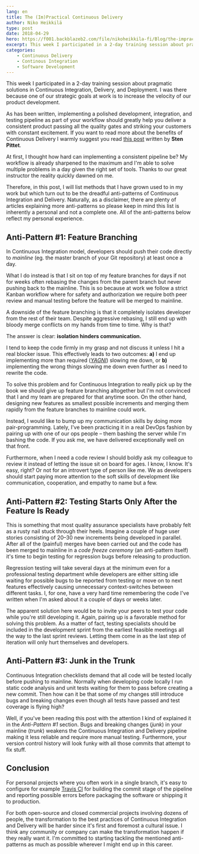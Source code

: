 ```yaml
---
lang: en
title: The (Im)Practical Continuous Delivery
author: Niko Heikkilä
type: post
date: 2018-04-29
hero: https://f001.backblazeb2.com/file/nikoheikkila-fi/Blog/the-impractical-continuous-delivery.jpg
excerpt: This week I participated in a 2-day training session about pragmatic solutions in Continuous Integration, Delivery, and Deployment.
categories:
    - Continuous Delivery
    - Continous Integration
    - Software Development
---
```


This week I participated in a 2-day training session about pragmatic solutions in Continuous Integration, Delivery, and Deployment. I was there because one of our strategic goals at work is to increase the velocity of our product development.

As has been written, implementing a polished development, integration, and testing pipeline as part of your workflow should greatly help you deliver a consistent product passing all the quality gates and striking your customers with constant excitement. If you want to read more about the benefits of Continuous Delivery I warmly suggest you read [this post][1] written by **Sten Pittet**.

At first, I thought how hard can implementing a consistent pipeline be? My workflow is already sharpened to the maximum and I'm able to solve multiple problems in a day given the right set of tools. Thanks to our great instructor the reality quickly dawned on me.

Therefore, in this post, I will list methods that I have grown used to in my work but which turn out to be the dreadful anti-patterns of Continuous Integration and Delivery. Naturally, as a disclaimer, there are plenty of articles explaining more anti-patterns so please keep in mind this list is inherently a personal and not a complete one. All of the anti-patterns below reflect my personal experience.

## Anti-Pattern #1: Feature Branching

In Continuous Integration model, developers should push their code directly to _mainline_ (eg. the master branch of your Git repository) at least once a day.

What I do instead is that I sit on top of my feature branches for days if not for weeks often rebasing the changes from the parent branch but never pushing back to the mainline. This is so because at work we follow a strict Kanban workflow where for safety and authorization we require both peer review and manual testing before the feature will be merged to mainline.

A downside of the feature branching is that it completely isolates developer from the rest of their team. Despite aggressive rebasing, I still end up with bloody merge conflicts on my hands from time to time. Why is that?

The answer is clear: **isolation hinders communication.**

I tend to keep the code firmly in my grasp and not discuss it unless I hit a real blocker issue. This effectively leads to two outcomes: **a)** I end up implementing more than required ([_YAGNI_][2]) slowing me down, or **b)** implementing the wrong things slowing me down even further as I need to rewrite the code.

To solve this problem and for Continuous Integration to really pick up by the book we should give up feature branching altogether but I'm not convinced that I and my team are prepared for that anytime soon. On the other hand, designing new features as smallest possible increments and merging them rapidly from the feature branches to mainline could work.

Instead, I would like to bump up my communication skills by doing more pair-programming. Lately, I've been practicing it in a real DevOps fashion by pairing up with one of our ops people – them bashing the server while I'm bashing the code. If you ask me, we have delivered exceptionally well on that front.

Furthermore, when I need a code review I should boldly ask my colleague to review it instead of letting the issue sit on board for ages. I know, I know. It's easy, right? Or not for an introvert type of person like me. We as developers should start paying more attention to the soft skills of development like communication, cooperation, and empathy to name but a few.

## Anti-Pattern #2: Testing Starts Only After the Feature Is Ready

This is something that most quality assurance specialists have probably felt as a rusty nail stuck through their heels. Imagine a couple of huge user stories consisting of 20–30 new increments being developed in parallel. After all of the (painful) merges have been carried out and the code has been merged to mainline in a _code freeze ceremony_ (an anti-pattern itself) it's time to begin testing for regression bugs before releasing to production.

Regression testing will take several days at the minimum even for a professional testing department while developers are either sitting idle waiting for possible bugs to be reported from testing or move on to next features effectively causing unnecessary context-switches between different tasks. I, for one, have a very hard time remembering the code I've written when I'm asked about it a couple of days or weeks later.

The apparent solution here would be to invite your peers to test your code while you're still developing it. Again, pairing up is a favorable method for solving this problem. As a matter of fact, testing specialists should be included in the development sprint from the earliest feasible meetings all the way to the last sprint reviews. Letting them come in as the last step of iteration will only hurt themselves and developers.

## Anti-Pattern #3: Junk in the Trunk

Continuous Integration checklists demand that all code will be tested locally before pushing to mainline. Normally when developing code locally I run static code analysis and unit tests waiting for them to pass before creating a new commit. Then how can it be that some of my changes still introduce bugs and breaking changes even though all tests have passed and test coverage is flying high?

Well, if you've been reading this post with the attention I kind of explained it in the _Anti-Pattern #1_ section. Bugs and breaking changes (_junk_) in your mainline (_trunk_) weakens the Continuous Integration and Delivery pipeline making it less reliable and require more manual testing. Furthermore, your version control history will look funky with all those commits that attempt to fix stuff.

## Conclusion

For personal projects where you often work in a single branch, it's easy to configure for example [Travis CI][3] for building the commit stage of the pipeline and reporting possible errors before packaging the software or shipping it to production.

For both open-source and closed commercial projects involving dozens of people, the transformation to the best practices of Continuous Integration and Delivery will be harder since it's first and foremost a cultural issue. I think any community or company can make the transformation happen if they really want it. I'm committed to starting tackling the mentioned anti-patterns as much as possible wherever I might end up in this career.

[1]: https://dev.to/squadlytics/the-economy-of-continuous-delivery-58ej
[2]: https://www.martinfowler.com/bliki/Yagni.html
[3]: https://travis-ci.org/
